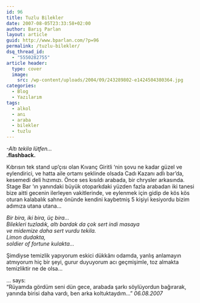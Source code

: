 ```yaml
---
id: 96
title: Tuzlu Bilekler
date: 2007-08-05T23:33:58+02:00
author: Barış Parlan
layout: article
guid: http://www.bparlan.com/?p=96
permalink: /tuzlu-bilekler/
dsq_thread_id:
  - "5550282755"
article header:
  type: cover
  image:
    src: /wp-content/uploads/2004/09/243289802-e1424504380364.jpg
categories:
  - Blog
  - Yazılarım
tags:
  - alkol
  - anı
  - araba
  - bilekler
  - tuzlu
---
```


_-Altı tekila lütfen&#8230;_  
**.flashback.**

Kıbrısın tek stand up&#8217;çısı olan Kıvanç Giritli &#8216;nin şovu ne kadar güzel ve eylendirici, ve hatta aile ortamı şeklinde olsada Cadı Kazanı adlı bar&#8217;da, kesemedi deli hızımızı. Önce ses kısıldı arabada, bir chrysler arkasında. Stage Bar &#8216;ın yanındaki büyük otoparkdaki yüzden fazla arabadan iki tanesi bize aitti gecenin ilerleyen vakitlerinde, ve eylenmek için gidip de kös kös oturan kalabalık sahne önünde kendini kaybetmiş 5 kişiyi kesiyordu bizim adımıza utana utana&#8230;

_Bir bira, iki bira, üç bira&#8230;  
Bilekleri tuzladık, altı bardak da çok sert indi masaya  
ve midemize daha sert vurdu tekila.  
Limon dudakta,  
soldier of fortune kulakta&#8230;_

Şimdiyse temizlik yapıyorum eskici dükkânı odamda, yanlış anlamayın atmıyorum hiç bir şeyi, gurur duyuyorum acı geçmişimle, toz almakta temizliktir ne de olsa&#8230;

&#8230; says:  
&#8220;Rüyamda gördüm seni dün gece, arabada şarkı söylüyordun bağırarak, yanında birisi daha vardı, ben arka koltuktaydım&#8230;&#8221; _06.08.2007_
